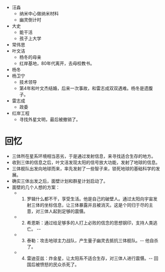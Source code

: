 - 汪淼
	- 纳米中心做纳米材料
	- 幽灵倒计时
- 大史
	- 能干活
	- 孩子上大学
- 常伟思
- 叶文洁
	- 杨冬的母亲
	- 红岸基地，80年代离开，去母校教书。
- 杨冬
- 杨卫宁
	- 技术领导
	- 第4年和叶文杰结婚，后来一次事故，和雷志成双双遇难。杨冬是遗腹子。
- 雷志成
	- 政委
- 红岸工程
	- 寻找外星文明，最后被撤销了。

# 回忆
- 三体所在星系环境相当恶劣，于是通过发射信息，来寻找适合生存的地方。
- 收到三体的信息之后，叶文洁发现太阳的信号放大功能，发射了地球的信息。
- 三体舰队出发向地球而来，率先发射了一些智子来，锁死地球的基础科学的发展。
- 确实三体出发之后，面壁计划和群星计划启动了。
- 面壁的几个人想的方案：
	- 1. 罗辑什么都不干，享受生活。他是自己的破壁人。通过太阳向宇宙发射三体的坐标信息，让三体暴露并且被消灭。这是个同归于尽的主意，对三体人起到足够的震慑。
	- 2. 希恩斯：通过给足够多的人打上必败的信念的思想钢印，支持人类逃亡。 -- 
	- 3. 泰勒：攻击地球主力战队，产生量子幽灵去抵抗三体舰队。-- 他自杀了。
	- 4. 雷迪亚兹：炸金星，让太阳系不适合生存，对三体人进行震慑。-- 回国后被愤怒的民众杀死了。